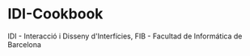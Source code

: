 # IDI-Cookbook
IDI - Interacció i Disseny d'Interfícies, FIB - Facultad de Informática de Barcelona
